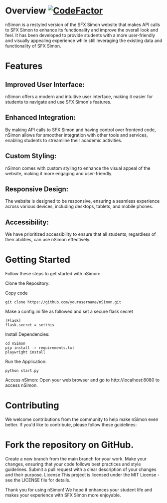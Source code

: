 # Overview [![CodeFactor](https://www.codefactor.io/repository/github/kavenci/nsimon/badge/main)](https://www.codefactor.io/repository/github/kavenci/nsimon/overview/main)
nSimon is a restyled version of the SFX Simon website that makes API calls to SFX Simon to enhance its functionality and improve the overall look and feel. It has been developed to provide students with a more user-friendly and visually appealing experience while still leveraging the existing data and functionality of SFX Simon.

# Features
## Improved User Interface: 
nSimon offers a modern and intuitive user interface, making it easier for students to navigate and use SFX Simon's features.

## Enhanced Integration: 
By making API calls to SFX Simon and having control over frontend code, nSimon allows for smoother integration with other tools and services, enabling students to streamline their academic activities.

## Custom Styling: 
nSimon comes with custom styling to enhance the visual appeal of the website, making it more engaging and user-friendly.

## Responsive Design: 
The website is designed to be responsive, ensuring a seamless experience across various devices, including desktops, tablets, and mobile phones.

## Accessibility: 
We have prioritized accessibility to ensure that all students, regardless of their abilities, can use nSimon effectively.

# Getting Started
Follow these steps to get started with nSimon:

Clone the Repository:

Copy code
```
git clone https://github.com/yourusername/nSimon.git
```
Make a config.ini file as followed and set a secure flask secret
```
[Flask]
flask.secret = setthis
```

Install Dependencies:

```
cd nSimon
pip install -r requirements.txt
playwright install
```
Run the Application:

```
python start.py
```
Access nSimon:
Open your web browser and go to http://localhost:8080 to access nSimon.

# Contributing
We welcome contributions from the community to help make nSimon even better. If you'd like to contribute, please follow these guidelines:

# Fork the repository on GitHub.
Create a new branch from the main branch for your work.
Make your changes, ensuring that your code follows best practices and style guidelines.
Submit a pull request with a clear description of your changes and their purpose.
License
This project is licensed under the MIT License - see the LICENSE file for details.

Thank you for using nSimon! We hope it enhances your student life and makes your experience with SFX Simon more enjoyable.
